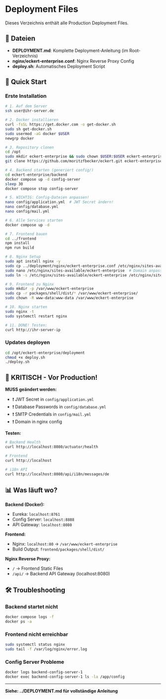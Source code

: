 # Deployment Files

Dieses Verzeichnis enthält alle Production Deployment Files.

## 📁 Dateien

- **DEPLOYMENT.md**: Komplette Deployment-Anleitung (im Root-Verzeichnis)
- **nginx/eckert-enterprise.conf**: Nginx Reverse Proxy Config
- **deploy.sh**: Automatisches Deployment Script

## 🚀 Quick Start

### Erste Installation

```bash
# 1. Auf dem Server
ssh user@ihr-server.de

# 2. Docker installieren
curl -fsSL https://get.docker.com -o get-docker.sh
sudo sh get-docker.sh
sudo usermod -aG docker $USER
newgrp docker

# 3. Repository clonen
cd /opt
sudo mkdir eckert-enterprise && sudo chown $USER:$USER eckert-enterprise
git clone https://github.com/moritzfbecker/eckert.git eckert-enterprise

# 4. Backend starten (generiert config/)
cd eckert-enterprise/backend
docker compose up -d config-server
sleep 30
docker compose stop config-server

# 5. WICHTIG: Config-Dateien anpassen!
nano config/application.yml  # JWT Secret ändern!
nano config/database.yml
nano config/mail.yml

# 6. Alle Services starten
docker compose up -d

# 7. Frontend bauen
cd ../frontend
npm install
npm run build

# 8. Nginx Setup
sudo apt install nginx -y
sudo cp ../deployment/nginx/eckert-enterprise.conf /etc/nginx/sites-available/
sudo nano /etc/nginx/sites-available/eckert-enterprise  # Domain anpassen!
sudo ln -s /etc/nginx/sites-available/eckert-enterprise /etc/nginx/sites-enabled/

# 9. Frontend zu Nginx
sudo mkdir -p /var/www/eckert-enterprise
sudo cp -r packages/shell/dist/* /var/www/eckert-enterprise/
sudo chown -R www-data:www-data /var/www/eckert-enterprise

# 10. Nginx starten
sudo nginx -t
sudo systemctl restart nginx

# 11. DONE! Testen:
curl http://ihr-server-ip
```

### Updates deployen

```bash
cd /opt/eckert-enterprise/deployment
chmod +x deploy.sh
./deploy.sh
```

## 🔐 KRITISCH - Vor Production!

**MUSS geändert werden:**
- ❗ JWT Secret in `config/application.yml`
- ❗ Database Passwords in `config/database.yml`
- ❗ SMTP Credentials in `config/mail.yml`
- ❗ Domain in nginx config

**Testen:**
```bash
# Backend Health
curl http://localhost:8080/actuator/health

# Frontend
curl http://localhost

# i18n API
curl http://localhost:8080/api/i18n/messages/de
```

## 📊 Was läuft wo?

**Backend (Docker):**
- Eureka: `localhost:8761`
- Config Server: `localhost:8888`
- API Gateway: `localhost:8080`

**Frontend:**
- Nginx: `localhost:80` → `/var/www/eckert-enterprise`
- Build Output: `frontend/packages/shell/dist/`

**Nginx Reverse Proxy:**
- `/` → Frontend Static Files
- `/api/` → Backend API Gateway (localhost:8080)

## 🛠 Troubleshooting

### Backend startet nicht
```bash
docker compose logs -f
docker ps -a
```

### Frontend nicht erreichbar
```bash
sudo systemctl status nginx
sudo tail -f /var/log/nginx/error.log
```

### Config Server Probleme
```bash
docker logs backend-config-server-1
docker exec backend-config-server-1 ls -la /app/config
```

---

**Siehe: ../DEPLOYMENT.md für vollständige Anleitung**
